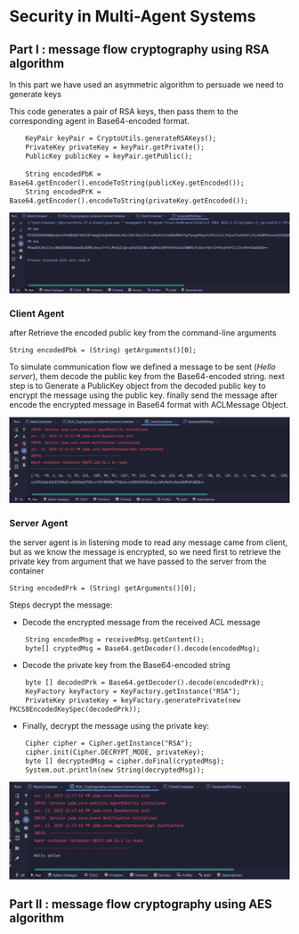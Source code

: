 # Security in Multi-Agent Systems

## Part I : message flow cryptography using RSA algorithm

In this part we have used an asymmetric algorithm to persuade we need to generate keys

This code generates a pair of RSA keys, then pass them to the corresponding agent
in Base64-encoded format.
```agsl
    KeyPair keyPair = CryptoUtils.generateRSAKeys();
    PrivateKey privateKey = keyPair.getPrivate();
    PublicKey publicKey = keyPair.getPublic();

    String encodedPbK = Base64.getEncoder().encodeToString(publicKey.getEncoded());
    String encodedPrK = Base64.getEncoder().encodeToString(privateKey.getEncoded());
```

![alt text](https://github.com/abderrahimJK/TP_SMA_Security/blob/main/src/main/resources/images/img.png)
### Client Agent

after Retrieve the encoded public key from the command-line arguments

    String encodedPbk = (String) getArguments()[0];

To simulate communication flow we defined a message to be sent (*Hello server*), them decode the public key from the Base64-encoded string.
next step is to Generate a PublicKey object from the decoded public key to encrypt the message using the public key.
finally send the message after encode the encrypted message in Base64 format with ACLMessage Object.

![alt text](https://github.com/abderrahimJK/TP_SMA_Security/blob/main/src/main/resources/images/img_1.png)

### Server Agent

the server agent is in listening mode to read any message came from client, but as we know the message is encrypted, so we need first to retrieve the private key from argument that we have passed to the server from the container

    String encodedPrk = (String) getArguments()[0];

Steps decrypt the message:

- Decode the encrypted message from the received ACL message
```agsl
    String encodedMsg = receivedMsg.getContent();
    byte[] cryptedMsg = Base64.getDecoder().decode(encodedMsg);
```
- Decode the private key from the Base64-encoded string
```agsl
    byte [] decodedPrk = Base64.getDecoder().decode(encodedPrk);
    KeyFactory keyFactory = KeyFactory.getInstance("RSA");
    PrivateKey privateKey = keyFactory.generatePrivate(new PKCS8EncodedKeySpec(decodedPrk));
```
- Finally, decrypt the message using the private key:
```agsl
    Cipher cipher = Cipher.getInstance("RSA");
    cipher.init(Cipher.DECRYPT_MODE, privateKey);
    byte [] decryptedMsg = cipher.doFinal(cryptedMsg);
    System.out.println(new String(decryptedMsg));
```

![alt text](https://github.com/abderrahimJK/TP_SMA_Security/blob/main/src/main/resources/images/img_2.png)
## Part II : message flow cryptography using AES algorithm

